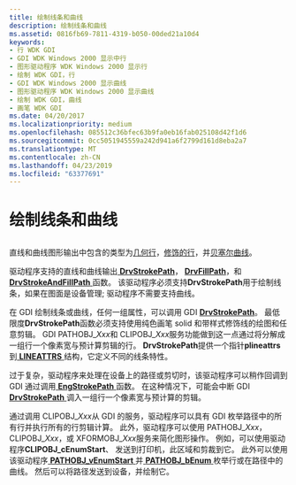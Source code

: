 ```yaml
---
title: 绘制线条和曲线
description: 绘制线条和曲线
ms.assetid: 0816fb69-7811-4319-b050-00ded21a10d4
keywords:
- 行 WDK GDI
- GDI WDK Windows 2000 显示中行
- 图形驱动程序 WDK Windows 2000 显示行
- 绘制 WDK GDI，行
- GDI WDK Windows 2000 显示曲线
- 图形驱动程序 WDK Windows 2000 显示曲线
- 绘制 WDK GDI，曲线
- 画笔 WDK GDI
ms.date: 04/20/2017
ms.localizationpriority: medium
ms.openlocfilehash: 085512c36bfec63b9fa0eb16fab025108d42f1d6
ms.sourcegitcommit: 0cc5051945559a242d941a6f2799d161d8eba2a7
ms.translationtype: MT
ms.contentlocale: zh-CN
ms.lasthandoff: 04/23/2019
ms.locfileid: "63377691"
---
```

# <a name="drawing-lines-and-curves"></a>绘制线条和曲线


## <span id="ddk_drawing_lines_and_curves_gg"></span><span id="DDK_DRAWING_LINES_AND_CURVES_GG"></span>


直线和曲线图形输出中包含的类型为[几何行](geometric-wide-lines.md)，[修饰的行](cosmetic-lines.md)，并[贝塞尔曲线](bezier-curves.md)。

驱动程序支持的直线和曲线输出[ **DrvStrokePath**](https://msdn.microsoft.com/library/windows/hardware/ff556316)， [ **DrvFillPath**](https://msdn.microsoft.com/library/windows/hardware/ff556220)，和[ **DrvStrokeAndFillPath** ](https://msdn.microsoft.com/library/windows/hardware/ff556311)函数。 该驱动程序必须支持**DrvStrokePath**用于绘制线条，如果在图面是设备管理; 驱动程序不需要支持曲线。

在 GDI 绘制线条或曲线，任何一组属性，可以调用 GDI [ **DrvStrokePath**](https://msdn.microsoft.com/library/windows/hardware/ff556316)。 最低限度**DrvStrokePath**函数必须支持使用纯色画笔 solid 和带样式修饰线的绘图和任意剪辑。 GDI PATHOBJ\_*Xxx*和 CLIPOBJ\_*Xxx*服务功能做到这一点通过将分解成一组行一个像素宽与预计算剪辑的行。 **DrvStrokePath**提供一个指针**plineattrs**到[ **LINEATTRS** ](https://msdn.microsoft.com/library/windows/hardware/ff568195)结构，它定义不同的线条特性。

过于复杂，驱动程序来处理在设备上的路径或剪切时，该驱动程序可以稍作回调到 GDI 通过调用[ **EngStrokePath** ](https://msdn.microsoft.com/library/windows/hardware/ff565033)函数。 在这种情况下，可能会中断 GDI [ **DrvStrokePath** ](https://msdn.microsoft.com/library/windows/hardware/ff556316)调入一组行一个像素宽与预计算的剪辑。

通过调用 CLIPOBJ\_*Xxx*从 GDI 的服务，驱动程序可以具有 GDI 枚举路径中的所有行并执行所有的行剪辑计算。 此外，驱动程序可以使用 PATHOBJ\_*Xxx*，CLIPOBJ\_*Xxx*，或 XFORMOBJ\_*Xxx*服务来简化图形操作。 例如，可以使用驱动程序**CLIPOBJ\_cEnumStart**、 发送到打印机，此区域和剪裁到它。 此外可以使用该驱动程序[ **PATHOBJ\_vEnumStart** ](https://msdn.microsoft.com/library/windows/hardware/ff568856)并[ **PATHOBJ\_bEnum** ](https://msdn.microsoft.com/library/windows/hardware/ff568851)枚举行或在路径中的曲线。 然后可以将路径发送到设备，并绘制它。

 

 





